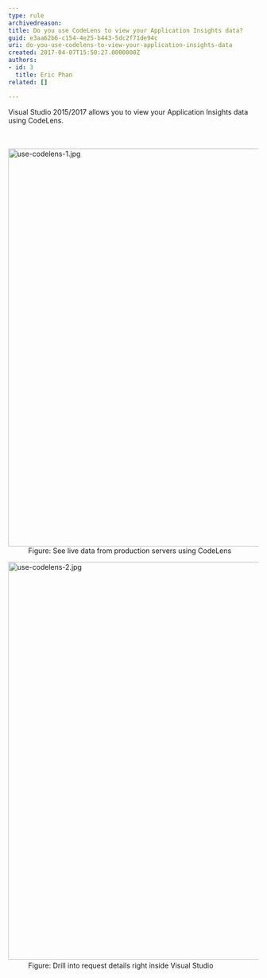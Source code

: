 ```yaml
---
type: rule
archivedreason: 
title: Do you use CodeLens to view your Application Insights data?
guid: e3aa62b6-c154-4e25-b443-5dc2f71de94c
uri: do-you-use-codelens-to-view-your-application-insights-data
created: 2017-04-07T15:50:27.0000000Z
authors:
- id: 3
  title: Eric Phan
related: []

---
```



Visual Studio 2015/2017 allows you to view your Application Insights data using CodeLens.<br>
<br><excerpt class='endintro'></excerpt><br>
<dl class="image"><dt><img src="/PublishingImages/use-codelens-1.jpg" alt="use-codelens-1.jpg" style="width&#58;800px;" /><br></dt><dd>​​Figure&#58; See live data from production servers using CodeLens</dd></dl><dl class="image"><dt><img src="/PublishingImages/use-codelens-2.jpg" alt="use-codelens-2.jpg" style="width&#58;800px;" />​<br></dt><dd>Figure&#58; Drill into request details right inside Visual Studio</dd></dl>


